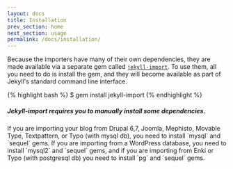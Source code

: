 ```yaml
---
layout: docs
title: Installation
prev_section: home
next_section: usage
permalink: /docs/installation/
---
```


Because the importers have many of their own dependencies, they are made
available via a separate gem called
[`jekyll-import`](https://github.com/jekyll/jekyll-import). To use them, all
you need to do is install the gem, and they will become available as part of
Jekyll's standard command line interface.

{% highlight bash %}
$ gem install jekyll-import
{% endhighlight %}

<div class="note warning">
  <h5>Jekyll-import requires you to manually install some dependencies.</h5>
  <p markdown="1">If you are importing your blog from Drupal 6,7, Joomla,
  Mephisto, Movable Type, Textpattern, or Typo (with mysql db), you need to install
  `mysql` and `sequel` gems. If you are importing from a WordPress database, you
  need to install `mysql2` and `sequel` gems, and if you are importing from Enki
  or Typo (with postgresql db) you need to install `pg` and `sequel` gems.</p>
</div>
